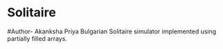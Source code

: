 # Solitaire
#Author- Akanksha Priya
Bulgarian Solitaire simulator implemented using partially filled arrays.
